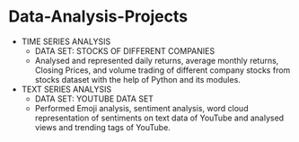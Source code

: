 # Data-Analysis-Projects
* TIME SERIES ANALYSIS
    - DATA SET: STOCKS OF DIFFERENT COMPANIES
    -	Analysed and represented daily returns, average monthly returns, Closing Prices, and volume trading of different company stocks from stocks dataset with the help of Python and its modules.
* TEXT SERIES ANALYSIS
    - DATA SET: YOUTUBE DATA SET
    - Performed Emoji analysis, sentiment analysis, word cloud representation of sentiments on text data of YouTube and analysed views and trending tags of YouTube.
